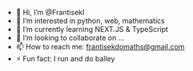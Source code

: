 - 👋 Hi, I’m @FrantisekI
- 👀 I’m interested in python, web, mathematics
- 🌱 I’m currently learning NEXT.JS & TypeScript
- 💞️ I’m looking to collaborate on ...
- 📫 How to reach me: frantisekdomaths@gmail.com
- ⚡ Fun fact: I run and do balley

<!---
FrantisekI/FrantisekI is a ✨ special ✨ repository because its `README.md` (this file) appears on your GitHub profile.
You can click the Preview link to take a look at your changes.
--->

